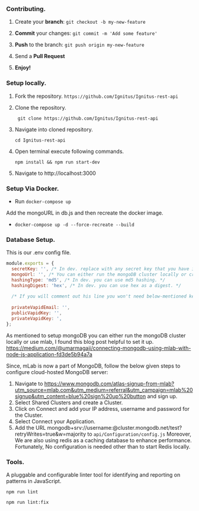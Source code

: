 
### Contributing.

1. Create your **branch**: ```git checkout -b my-new-feature```

2. **Commit** your changes: ```git commit -m 'Add some feature'```

3. **Push** to the branch: ```git push origin my-new-feature```

4. Send a **Pull Request**

5. **Enjoy!**

### Setup locally.

1. Fork the repository.
    ```https://github.com/Ignitus/Ignitus-rest-api```

2. Clone the repository.

    ``` git clone https://github.com/Ignitus/Ignitus-rest-api```

3. Navigate into cloned repository.

    ``` cd Ignitus-rest-api ```

4. Open terminal execute following commands.

    ``` npm install && npm run start-dev ```

5. Navigate to http://localhost:3000


### Setup Via Docker.

* Run ```docker-compose up```

Add the mongoURL in db.js and then recreate the docker image.
 
 * ```docker-compose up -d --force-recreate --build```


 ### Database Setup.

This is our .env config file.

```js
module.exports = {
  secretKey: '', /* In dev. replace with any secret key that you have in find. */
  mongoUrl: '', /* You can either run the mongoDB cluster locally or create an mlab account. */
  hashingType: 'md5', /* In dev. you can use md5 hashing. */
  hashingDigest: 'hex', /* In dev. you can use hex as a digest. */
  
  /* If you will comment out his line you won't need below-mentioned keys https://github.com/Ignitus/Ignitus-rest-api/blob/master/index.js#L21 */
  
  privateVapidEmail: '',  
  publicVapidKey: '',
  privateVapidKey: ',
};

```

As mentioned to setup mongoDB you can either run the mongoDB cluster locally or use mlab, I found this blog post helpful to set it up. https://medium.com/@umarmagaji/connecting-mongodb-using-mlab-with-node-js-application-fd3de5b94a7a 

Since, mLab is now a part of MongoDB, follow the below given steps to configure cloud-hosted MongoDB server:
1. Navigate to https://www.mongodb.com/atlas-signup-from-mlab?utm_source=mlab.com&utm_medium=referral&utm_campaign=mlab%20signup&utm_content=blue%20sign%20up%20button and sign up.
2. Select Shared Clusters and create a Cluster.
3. Click on Connect and add your IP address, username and password for the Cluster.
4. Select Connect your Application.
5. Add the URL mongodb+srv://username:<password>@cluster.mongodb.net/test?retryWrites=true&w=majority to 
```api/Configuration/config.js```
Moreover, We are also using redis as a caching database to enhance performance.
Fortunately, No configuration is needed other than to start Redis locally.
 
### Tools.

A pluggable and configurable linter tool for identifying and reporting on patterns in JavaScript.

 ``` npm run lint ```
 
 ``` npm run lint:fix ```


